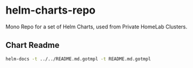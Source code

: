 # helm-charts-repo

Mono Repo for a set of Helm Charts, used from Private HomeLab Clusters.

## Chart Readme

```sh
helm-docs -t ../../README.md.gotmpl -t README.md.gotmpl
```